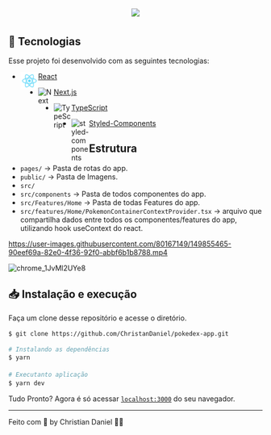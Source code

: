 <h1 align="center">
  <img src="https://user-images.githubusercontent.com/80167149/132560979-fded8847-3b29-462e-a376-dc6d0df4d739.png" />
</h1>

## 🚀 Tecnologias

Esse projeto foi desenvolvido com as seguintes tecnologias:
- [React](https://reactjs.org) <img align='left' alt='React' width='35px' src="https://raw.githubusercontent.com/github/explore/80688e429a7d4ef2fca1e82350fe8e3517d3494d/topics/react/react.png"/>

- [Next.js](https://nextjs.org/) <img align='left' alt='Next' width='31px' src="https://assets.vercel.com/image/upload/v1607554385/repositories/next-js/next-logo.png"/>

- [TypeScript](https://www.typescriptlang.org/) <img align='left' alt='TypeScript' width='35px' src="https://img.icons8.com/color/48/000000/typescript.png"/>

- [Styled-Components](https://styled-components.com/) <img align='left' alt="styled-components" width='35px' src="https://raw.githubusercontent.com/styled-components/brand/master/styled-components.png" />

## Estrutura

- `pages/` -> Pasta de rotas do app.
- `public/` -> Pasta de Imagens.
- `src/` 
- `src/components` -> Pasta de todos componentes do app.
- `src/Features/Home` -> Pasta de todas Features do app.
- `src/features/Home/PokemonContainerContextProvider.tsx` -> arquivo que compartilha dados entre todos os componentes/features do app, utilizando hook useContext do react.


https://user-images.githubusercontent.com/80167149/149855465-90eef69a-82e0-4f36-92f0-abbf6b1b8788.mp4


![chrome_1JvMl2UYe8](https://user-images.githubusercontent.com/80167149/149855376-33ed0e98-c245-48af-beb0-82ad7ad2c8d8.png)


## 📥 Instalação e execução

Faça um clone desse repositório e acesse o diretório.

```bash
$ git clone https://github.com/ChristanDaniel/pokedex-app.git
```
```bash
# Instalando as dependências
$ yarn

# Executanto aplicação
$ yarn dev

```
Tudo Pronto? Agora é só acessar [`localhost:3000`](http://localhost:3000) do seu navegador.


---
Feito com 🧡 by Christian Daniel 👋🏻
